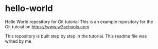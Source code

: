 # hello-world
Hello World repository for Git tutorial
This is an example repository for the Git tutoial on https://www.w3schools.com

This repository is built step by step in the tutorial.
This readme file was writed by me.
